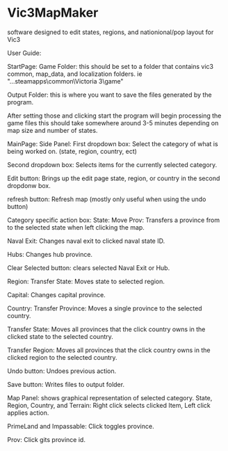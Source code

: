 # Vic3MapMaker
software designed to edit states, regions, and nationional/pop layout for Vic3

User Guide:

StartPage:
Game Folder: this should be set to a folder that contains vic3 common, map_data, and localization folders. ie "...steamapps\common\Victoria 3\game\"

Output Folder: this is where you want to save the files generated by the program.

After setting those and clicking start the program will begin processing the game files this should take somewhere around 3-5 minutes depending on map size and number of states.



MainPage:
Side Panel: 
First dropdown box: Select the category of what is being worked on. (state, region, country, ect)

Second dropdown box: Selects items for the currently selected category.

Edit button: Brings up the edit page state, region, or country in the second dropdonw box.

refresh button: Refresh map (mostly only useful when using the undo button)


Category specific action box:
State:
Move Prov: Transfers a province from to the selected state when left clicking the map.

Naval Exit: Changes naval exit to clicked naval state ID.

Hubs: Changes hub province.

Clear Selected button: clears selected Naval Exit or Hub.


Region:
Transfer State: Moves state to selected region.

Capital: Changes capital province.


Country:
Transfer Province: Moves a single province to the selected country.

Transfer State: Moves all provinces that the click country owns in the clicked state to the selected country.

Transfer Region: Moves all provinces that the click country owns in the clicked region to the selected country.


Undo button: Undoes previous action.

Save button: Writes files to output folder.




Map Panel: shows graphical representation of selected category.
State, Region, Country, and Terrain: Right click selects clicked Item, Left click applies action.

PrimeLand and Impassable: Click toggles province.

Prov: Click gits province id.
